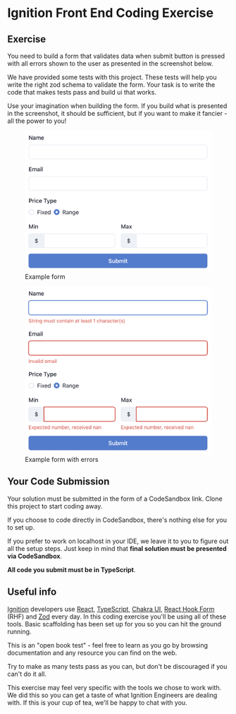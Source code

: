 # Ignition Front End Coding Exercise

## Exercise
You need to build a form that validates data when submit button is pressed with all errors shown to the user as presented in the screenshot below.

We have provided some tests with this project. These tests will help you write the right zod schema to validate the form. Your task is to write the code that makes tests pass and build ui that works.

Use your imagination when building the form. If you build what is presented in the screenshot, it should be sufficient, but if you want to make it fancier - all the power to you!

<figure class="image">
  <img src="img/form.png" alt="Example form">
  <figcaption>Example form</figcaption>
</figure>

<figure class="image">
  <img src="img/form-errors.png" alt="Example form with errors">
  <figcaption>Example form with errors</figcaption>
</figure>

## Your Code Submission
Your solution must be submitted in the form of a CodeSandbox link. Clone this project to start coding away.

If you choose to code directly in CodeSandbox, there's nothing else for you to set up.

If you prefer to work on localhost in your IDE, we leave it to you to figure out all the setup steps. Just keep in mind that **final solution must be presented via CodeSandbox**.

**All code you submit must be in TypeScript**.

## Useful info
[Ignition](https://ignitionapp.com) developers use [React](https://react.dev/), [TypeScript](https://www.typescriptlang.org/), [Chakra UI](https://chakra-ui.com/), [React Hook Form](https://react-hook-form.com/) (RHF) and [Zod](https://zod.dev/) every day. In this coding exercise you'll be using all of these tools. Basic scaffolding has been set up for you so you can hit the ground running.

This is an "open book test" - feel free to learn as you go by browsing documentation and any resource you can find on the web.

Try to make as many tests pass as you can, but don't be discouraged if you can't do it all.

This exercise may feel very specific with the tools we chose to work with. We did this so you can get a taste of what Ignition Engineers are dealing with. If this is your cup of tea, we'll be happy to chat with you.
